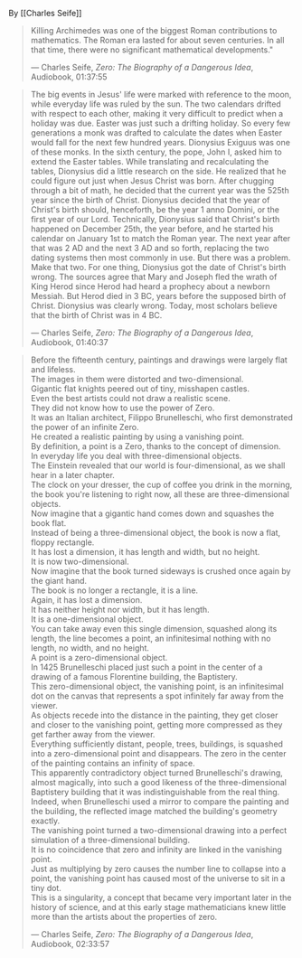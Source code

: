 By [[Charles Seife]]

> Killing Archimedes was one of the biggest Roman contributions to mathematics. The Roman era lasted for about seven centuries. In all that time, there were no significant mathematical developments."
>
> — Charles Seife, _Zero: The Biography of a Dangerous Idea_, Audiobook, 01:37:55

> The big events in Jesus' life were marked with reference to the moon, while everyday life was ruled by the sun. The two calendars drifted with respect to each other, making it very difficult to predict when a holiday was due. Easter was just such a drifting holiday. So every few generations a monk was drafted to calculate the dates when Easter would fall for the next few hundred years. Dionysius Exiguus was one of these monks. In the sixth century, the pope, John I, asked him to extend the Easter tables. While translating and recalculating the tables, Dionysius did a little research on the side. He realized that he could figure out just when Jesus Christ was born. After chugging through a bit of math, he decided that the current year was the 525th year since the birth of Christ. Dionysius decided that the year of Christ's birth should, henceforth, be the year 1 anno Domini, or the first year of our Lord. Technically, Dionysius said that Christ's birth happened on December 25th, the year before, and he started his calendar on January 1st to match the Roman year. The next year after that was 2 AD and the next 3 AD and so forth, replacing the two dating systems then most commonly in use. But there was a problem. Make that two. For one thing, Dionysius got the date of Christ's birth wrong. The sources agree that Mary and Joseph fled the wrath of King Herod since Herod had heard a prophecy about a newborn Messiah. But Herod died in 3 BC, years before the supposed birth of Christ. Dionysius was clearly wrong. Today, most scholars believe that the birth of Christ was in 4 BC.
>
> — Charles Seife, _Zero: The Biography of a Dangerous Idea_, Audiobook, 01:40:37

> Before the fifteenth century, paintings and drawings were largely flat and lifeless. \
> The images in them were distorted and two-dimensional. \
> Gigantic flat knights peered out of tiny, misshapen castles. \
> Even the best artists could not draw a realistic scene. \
> They did not know how to use the power of Zero. \
> It was an Italian architect, Filippo Brunelleschi, who first demonstrated the power of an infinite Zero. \
> He created a realistic painting by using a vanishing point. \
> By definition, a point is a Zero, thanks to the concept of dimension. \
> In everyday life you deal with three-dimensional objects. \
> The Einstein revealed that our world is four-dimensional, as we shall hear in a later chapter. \
> The clock on your dresser, the cup of coffee you drink in the morning, the book you're listening to right now, all these are three-dimensional objects. \
> Now imagine that a gigantic hand comes down and squashes the book flat. \
> Instead of being a three-dimensional object, the book is now a flat, floppy rectangle. \
> It has lost a dimension, it has length and width, but no height. \
> It is now two-dimensional. \
> Now imagine that the book turned sideways is crushed once again by the giant hand. \
> The book is no longer a rectangle, it is a line. \
> Again, it has lost a dimension. \
> It has neither height nor width, but it has length. \
> It is a one-dimensional object. \
> You can take away even this single dimension, squashed along its length, the line becomes a point, an infinitesimal nothing with no length, no width, and no height. \
> A point is a zero-dimensional object. \
> In 1425 Brunelleschi placed just such a point in the center of a drawing of a famous Florentine building, the Baptistery. \
> This zero-dimensional object, the vanishing point, is an infinitesimal dot on the canvas that represents a spot infinitely far away from the viewer. \
> As objects recede into the distance in the painting, they get closer and closer to the vanishing point, getting more compressed as they get farther away from the viewer. \
> Everything sufficiently distant, people, trees, buildings, is squashed into a zero-dimensional point and disappears.
> The zero in the center of the painting contains an infinity of space. \
> This apparently contradictory object turned Brunelleschi's drawing, almost magically, into such a good likeness of the three-dimensional Baptistery building that it was indistinguishable from the real thing. \
> Indeed, when Brunelleschi used a mirror to compare the painting and the building, the reflected image matched the building's geometry exactly. \
> The vanishing point turned a two-dimensional drawing into a perfect simulation of a three-dimensional building. \
> It is no coincidence that zero and infinity are linked in the vanishing point. \
> Just as multiplying by zero causes the number line to collapse into a point, the vanishing point has caused most of the universe to sit in a tiny dot. \
> This is a singularity, a concept that became very important later in the history of science, and at this early stage mathematicians knew little more than the artists about the properties of zero.
>
> — Charles Seife, _Zero: The Biography of a Dangerous Idea_, Audiobook, 02:33:57

